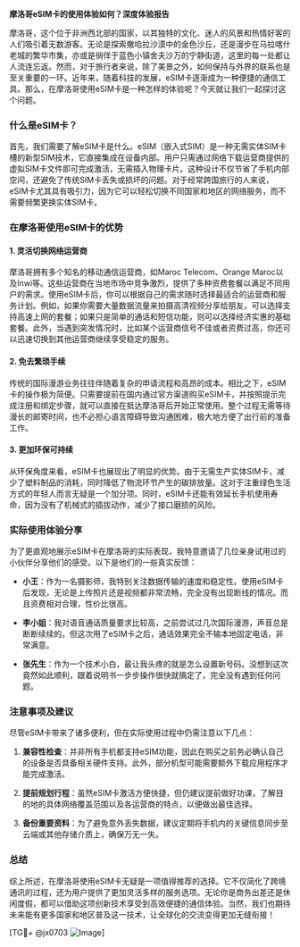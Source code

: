**摩洛哥eSIM卡的使用体验如何？深度体验报告**

摩洛哥，这个位于非洲西北部的国家，以其独特的文化、迷人的风景和热情好客的人们吸引着无数游客。无论是探索撒哈拉沙漠中的金色沙丘，还是漫步在马拉喀什老城的繁华市集，亦或是徜徉于蓝色小镇舍夫沙万的宁静街道，这里的每一处都让人流连忘返。然而，对于旅行者来说，除了美景之外，如何保持与外界的联系也是至关重要的一环。近年来，随着科技的发展，eSIM卡逐渐成为一种便捷的通信工具。那么，在摩洛哥使用eSIM卡是一种怎样的体验呢？今天就让我们一起探讨这个问题。

### 什么是eSIM卡？

首先，我们需要了解eSIM卡是什么。eSIM（嵌入式SIM）是一种无需实体SIM卡槽的新型SIM技术，它直接集成在设备内部。用户只需通过网络下载运营商提供的虚拟SIM卡文件即可完成激活，无需插入物理卡片。这种设计不仅节省了手机内部空间，还避免了传统SIM卡丢失或损坏的问题。对于经常跨国旅行的人来说，eSIM卡尤其具有吸引力，因为它可以轻松切换不同国家和地区的网络服务，而不需要频繁更换实体SIM卡。

### 在摩洛哥使用eSIM卡的优势

#### 1. 灵活切换网络运营商
摩洛哥拥有多个知名的移动通信运营商，如Maroc Telecom、Orange Maroc以及Inwi等。这些运营商在当地市场中竞争激烈，提供了多种资费套餐以满足不同用户的需求。使用eSIM卡后，你可以根据自己的需求随时选择最适合的运营商和服务计划。例如，如果你需要大量数据流量来拍摄高清视频分享给朋友，可以选择支持高速上网的套餐；如果只是简单的通话和短信功能，则可以选择经济实惠的基础套餐。此外，当遇到突发情况时，比如某个运营商信号不佳或者资费过高，你还可以迅速切换到其他运营商继续享受稳定的服务。

#### 2. 免去繁琐手续
传统的国际漫游业务往往伴随着复杂的申请流程和高昂的成本。相比之下，eSIM卡的操作极为简便。只需要提前在国内通过官方渠道购买eSIM卡，并按照提示完成注册和绑定步骤，就可以直接在抵达摩洛哥后开始正常使用。整个过程无需等待漫长的邮寄时间，也不必担心语言障碍导致沟通困难，极大地方便了出行前的准备工作。

#### 3. 更加环保可持续
从环保角度来看，eSIM卡也展现出了明显的优势。由于无需生产实体SIM卡，减少了塑料制品的消耗，同时降低了物流环节产生的碳排放量。这对于注重绿色生活方式的年轻人而言无疑是一个加分项。同时，eSIM卡还能有效延长手机使用寿命，因为没有了机械式的插拔动作，减少了接口磨损的风险。

### 实际使用体验分享

为了更直观地展示eSIM卡在摩洛哥的实际表现，我特意邀请了几位亲身试用过的小伙伴分享他们的感受。以下是他们的一些真实反馈：

- **小王**：作为一名摄影师，我特别关注数据传输的速度和稳定性。使用eSIM卡后发现，无论是上传照片还是视频都非常流畅，完全没有出现断线的情况。而且资费相对合理，性价比很高。
  
- **李小姐**：我对语音通话质量要求比较高，之前尝试过几次国际漫游，声音总是断断续续的。但这次用了eSIM卡之后，通话效果完全不输本地固定电话，非常满意。

- **张先生**：作为一个技术小白，最让我头疼的就是怎么设置新号码。没想到这次竟然如此顺利，跟着说明书一步步操作很快就搞定了，完全没有遇到任何问题。

### 注意事项及建议

尽管eSIM卡带来了诸多便利，但在实际使用过程中仍需注意以下几点：

1. **兼容性检查**：并非所有手机都支持eSIM功能，因此在购买之前务必确认自己的设备是否具备相关硬件支持。此外，部分机型可能需要额外下载应用程序才能完成激活。
   
2. **提前规划行程**：虽然eSIM卡激活方便快捷，但仍建议提前做好功课，了解目的地的具体网络覆盖范围以及各运营商的特点，以便做出最佳选择。

3. **备份重要资料**：为了避免意外丢失数据，建议定期将手机内的关键信息同步至云端或其他存储介质上，确保万无一失。

### 总结

综上所述，在摩洛哥使用eSIM卡无疑是一项值得推荐的选择。它不仅简化了跨境通讯的过程，还为用户提供了更加灵活多样的服务选项。无论你是商务出差还是休闲度假，都可以借助这项创新技术享受到高效便捷的通信体验。当然，我们也期待未来能有更多国家和地区普及这一技术，让全球化的交流变得更加无缝衔接！

[TG💪+ @jx0703 ![Image](https://github.com/user-attachments/assets/dbca1d08-cadb-493c-b0ec-ad6f7a83f270)]